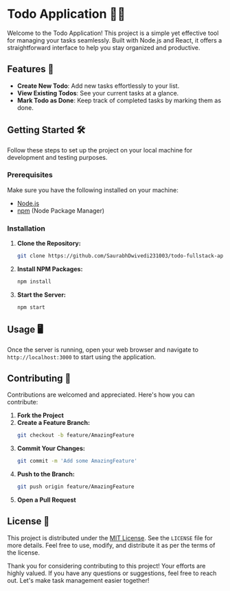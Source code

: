 # Todo Application 📝✨

Welcome to the Todo Application! This project is a simple yet effective tool for managing your tasks seamlessly. Built with Node.js and React, it offers a straightforward interface to help you stay organized and productive.

## Features 🚀

- **Create New Todo**: Add new tasks effortlessly to your list.
- **View Existing Todos**: See your current tasks at a glance.
- **Mark Todo as Done**: Keep track of completed tasks by marking them as done.

## Getting Started 🛠️

Follow these steps to set up the project on your local machine for development and testing purposes.

### Prerequisites

Make sure you have the following installed on your machine:

- [Node.js](https://nodejs.org/)
- [npm](https://www.npmjs.com/) (Node Package Manager)

### Installation

1. **Clone the Repository:**
    ```bash
    git clone https://github.com/SaurabhDwivedi231003/todo-fullstack-app.git
    ```

2. **Install NPM Packages:**
    ```bash
    npm install
    ```

3. **Start the Server:**
    ```bash
    npm start
    ```

## Usage 🖥️

Once the server is running, open your web browser and navigate to `http://localhost:3000` to start using the application.

## Contributing 🤝

Contributions are welcomed and appreciated. Here's how you can contribute:

1. **Fork the Project**
2. **Create a Feature Branch:** 
    ```bash
    git checkout -b feature/AmazingFeature
    ```
3. **Commit Your Changes:**
    ```bash
    git commit -m 'Add some AmazingFeature'
    ```
4. **Push to the Branch:**
    ```bash
    git push origin feature/AmazingFeature
    ```
5. **Open a Pull Request**

## License 📄

This project is distributed under the [MIT License](LICENSE). See the `LICENSE` file for more details. Feel free to use, modify, and distribute it as per the terms of the license.

Thank you for considering contributing to this project! Your efforts are highly valued. If you have any questions or suggestions, feel free to reach out. Let's make task management easier together!
